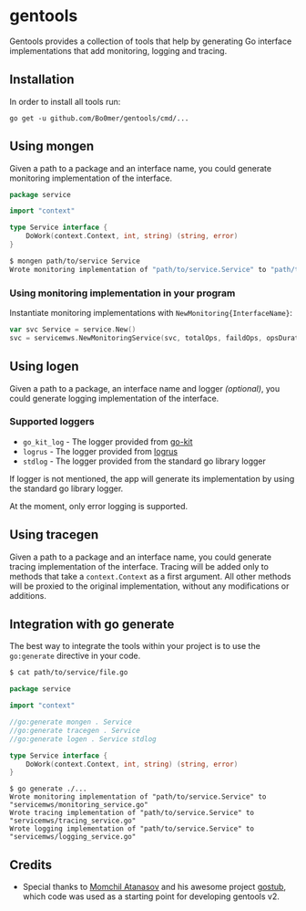 # gentools

Gentools provides a collection of tools that help by generating Go interface
implementations that add monitoring, logging and tracing.

## Installation

In order to install all tools run:
```
go get -u github.com/Bo0mer/gentools/cmd/...
```

## Using mongen

Given a path to a package and an interface name, you could generate monitoring
implementation of the interface.

```go
package service

import "context"

type Service interface {
    DoWork(context.Context, int, string) (string, error)
}
```

```bash
$ mongen path/to/service Service
Wrote monitoring implementation of "path/to/service.Service" to "path/to/service/servicews/monitoring_service.go"
```

### Using monitoring implementation in your program

Instantiate monitoring implementations with `NewMonitoring{InterfaceName}`:

```go
var svc Service = service.New()
svc = servicemws.NewMonitoringService(svc, totalOps, faildOps, opsDuration)
```

## Using logen

Given a path to a package, an interface name and logger _(optional)_, you could generate logging
implementation of the interface. 

### Supported loggers
* `go_kit_log` - The logger provided from [go-kit](https://github.com/go-kit/kit)
* `logrus`  - The logger provided from [logrus](https://github.com/sirupsen/logrus)
* `stdlog`  - The logger provided from the standard go library logger

If logger is not mentioned, the app will generate its implementation by using the standard go library logger. 

At the moment, only error logging is supported.

## Using tracegen

Given a path to a package and an interface name, you could generate tracing
implementation of the interface. Tracing will be added only to methods that
take a `context.Context` as a first argument. All other methods will be proxied
to the original implementation, without any modifications or additions.

## Integration with go generate

The best way to integrate the tools within your project is to use the
`go:generate` directive in your code.

```bash
$ cat path/to/service/file.go
```

```go
package service

import "context"

//go:generate mongen . Service
//go:generate tracegen . Service
//go:generate logen . Service stdlog

type Service interface {
	DoWork(context.Context, int, string) (string, error)
}
```

```
$ go generate ./...
Wrote monitoring implementation of "path/to/service.Service" to "servicemws/monitoring_service.go"
Wrote tracing implementation of "path/to/service.Service" to "servicemws/tracing_service.go"
Wrote logging implementation of "path/to/service.Service" to "servicemws/logging_service.go"
```

## Credits

* Special thanks to [Momchil Atanasov](https://github.com/mokiat) and his
  awesome project [gostub](https://github.com/mokiat/gostub), which code was
  used as a starting point for developing gentools v2.
